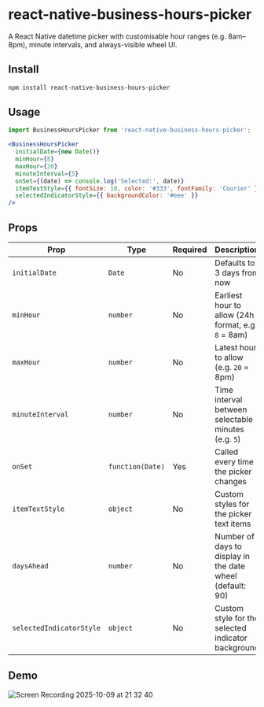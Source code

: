 # react-native-business-hours-picker

A React Native datetime picker with customisable hour ranges (e.g. 8am–8pm), minute intervals, and always-visible wheel UI. 

## Install

```bash
npm install react-native-business-hours-picker
```

## Usage

```jsx
import BusinessHoursPicker from 'react-native-business-hours-picker';

<BusinessHoursPicker
  initialDate={new Date()}
  minHour={8}
  maxHour={20}
  minuteInterval={5}
  onSet={(date) => console.log('Selected:', date)}
  itemTextStyle={{ fontSize: 18, color: '#333', fontFamily: 'Courier' }}
  selectedIndicatorStyle={{ backgroundColor: '#eee' }}
/>
```

## Props

| Prop                   | Type     | Required | Description |
|------------------------|----------|----------|-------------|
| `initialDate`          | `Date`   | No       | Defaults to 3 days from now |
| `minHour`              | `number` | No       | Earliest hour to allow (24h format, e.g. `8` = 8am) |
| `maxHour`              | `number` | No       | Latest hour to allow (e.g. `20` = 8pm) |
| `minuteInterval`       | `number` | No       | Time interval between selectable minutes (e.g. `5`) |
| `onSet`                | `function(Date)` | Yes | Called every time the picker changes |
| `itemTextStyle`        | `object` | No       | Custom styles for the picker text items |
| `daysAhead`            | `number` | No       | Number of days to display in the date wheel (default: 90) |
| `selectedIndicatorStyle` | `object` | No    | Custom style for the selected indicator background |

## Demo

![Screen Recording 2025-10-09 at 21 32 40](https://github.com/user-attachments/assets/c61d7152-cbfa-43f9-89ab-484fdfe137eb)
